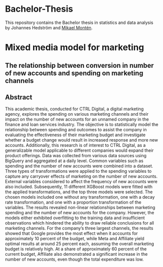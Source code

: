 # Bachelor-Thesis
This repository contains the Bachelor thesis in statistics and data analysis by Johannes Hedström and [Mikael Montén](https://github.com/orednilserik).


# Mixed media model for marketing
## The relationship between conversion in number of new accounts and spending on marketing channels


##  Abstract 
This academic thesis, conducted for CTRL Digital, a digital marketing agency, explores the spending on
various marketing channels and their impact on the number of new accounts for an unnamed company in the
finance and loan services industry. The objective is to statistically model the relationship between spending
and outcomes to assist the company in evaluating the effectiveness of their marketing budget and investigate
whether a budget change would result in increased response and more new accounts. Additionally, this research
is of interest to CTRL Digital, as a generalizable model applicable to different companies would expand their
product offerings.
Data was collected from various data sources using BigQuery and aggregated at a daily level. Common variables
such as spending and the number of new accounts were combined into a dataset. Three types of transformations
were applied to the spending variables to capture any carryover effects of marketing on the number of new
accounts. External variables considered to affect the frequency of new accounts were also included. Subsequently,
11 different XGBoost models were fitted with the applied transformations, and the top three models were
selected. The chosen models included one without any transformation, one with a decay rate transformation,
and one with a proportion transformation of the variables.
The results revealed non-linear relationships between marketing spending and the number of new accounts for
the company. However, the models either exhibited overfitting to the training data and insufficient observations
which hindered the ability to draw reliable conclusions for all marketing channels.
For the company’s three largest channels, the results showed that Google provides the most effect when it
accounts for approximately 10 percent of the budget, while Meta and Affiliate yield optimal results at around
25 percent each, assuming the overall marketing budget is relatively high. At a share of approximately 60
percent of the current budget, Affiliate also demonstrated a significant increase in the number of new accounts,
even though the total expenditure was low.




